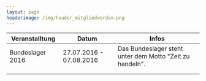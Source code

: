 ```yaml
---
layout: page
headerimage: /img/header_mitgliedwerden.png
---
```




<table class="table striped hovered cell-hovered border bordered">
 <thead>
  <tr>
   <th>Veranstalltung</th>
   <th>Datum</th>
   <th>Infos</th>
  <tr>
 </thead>
 <tbody>
  <tr>
   <td>Bundeslager 2016</td>
   <td>27.07.2016 - 07.08.2016</td>
   <td>Das <a style="text-decoration:none" style="color:#000000" href="/veranstaltungen/20160727-bundeslager/">Bundeslager</a> steht unter dem Motto "Zeit zu handeln".</td>
  </tr>
  <tr>
   <td></td>
   <td> </td>
   <td> </td>
  </tr>
  <tr>
   <td> </td>
   <td> </td>
   <td> </td>
  </tr>

</table>


<div class="navy" data-role="calendar" data-week-start="1" data-buttons="false"></div>

